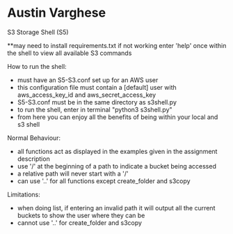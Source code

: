 # Austin Varghese
S3 Storage Shell (S5)

**may need to install requirements.txt if not working
enter 'help' once within the shell to view all available S3 commands 

How to run the shell:
 - must have an S5-S3.conf set up for an AWS user
 - this configuration file must contain a [default] user with aws_access_key_id and aws_secret_access_key
 - S5-S3.conf must be in the same directory as s3shell.py
 - to run the shell, enter in terminal "python3 s3shell.py" 
 - from here you can enjoy all the benefits of being within your local and s3 shell

Normal Behaviour:
 - all functions act as displayed in the examples given in the assignment description
 - use '/' at the beginning of a path to indicate a bucket being accessed
 - a relative path will never start with a '/'
 - can use '..' for all functions except create_folder and s3copy

Limitations:
 - when doing list, if entering an invalid path it will output all the current buckets to show the user where they can be
 - cannot use '..' for create_folder and s3copy